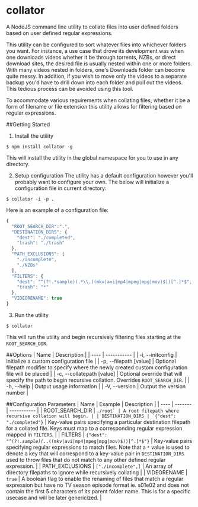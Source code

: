 # collator
A NodeJS command line utility to collate files into user defined folders based on user defined regular expressions.

This utility can be configured to sort whatever files into whichever folders you want.  For instance, a use case that drove its development was when one downloads videos whether it be through torrents, NZBs, or direct download sites, the desired file is usually nested within one or more folders.  With many videos nested in folders, one's Downloads folder can become quite messy.  In addition, if you wish to move only the videos to a separate backup you'd have to drill down into each folder and pull out the videos.  This tedious process can be avoided using this tool.

To accommodate various requirements when collating files, whether it be a form of filename or file extension this utility allows for filtering based on regular expressions.

##Getting Started

1. Install the utility
```shell
$ npm install collator -g
```
This will install the utility in the global namespace for you to use in any directory.

2. Setup configuration
The utility has a default configuration however you'll probably want to configure your own.  The below will initialize a configuration file in current directory:
```shell
$ collator -i -p .
```
Here is an example of a configuration file:
```javascript
{
  "ROOT_SEARCH_DIR":".",
  "DESTINATION_DIRS": {
    "dest": "./completed",
    "trash": "./trash"
  },
  "PATH_EXCLUSIONS": [
    "./incomplete",
    "./NZBs"
  ],
  "FILTERS": {
    "dest": "^(?!.*sample)(.*\\.((mkv|avi|mp4|mpeg|mpg|mov)$))[^.]*$",
    "trash": "*"
  },
  "VIDEORENAME": true
}
```

3. Run the utility
```shell
$ collator
```
This will run the utility and begin recursively filtering files starting at the `ROOT_SEARCH_DIR`.

##Options
| Name | Description |
| ---- | ----------- |
| -i, --initconfig | Initialize a custom configuration file |
| -p, --filepath [value] | Optional filepath modifier to specify where the newly created custom configuration file will be placed |
| -c, --collatepath [value] | Optional override that will specify the path to begin recursive collation.  Overrides `ROOT_SEARCH_DIR`. |
| -h, --help | Output usage information |
| -V, --version | Output the version number |

##Configuration Parameters
| Name | Example | Description |
| ---- | ------- | ----------- |
| ROOT_SEARCH_DIR | ``./root` | A root filepath where recursive collation will begin. |
| DESTINATION_DIRS | `{"dest": "./completed"}`` | Key-value pairs specifying a particular destination filepath for a collated file.  Keys must map to a corresponding regular expression mapped in `FILTERS`. |
| FILTERS | <code>{"dest": "^(?!.*sample)(.*\.((mkv&#124;avi&#124;mp4&#124;mpeg&#124;mpg&#124;mov)&#x24;))[^.]*&#x24;"}</code> | Key-value pairs specifying regular expressions to match files.  Note that a `*` value is used to denote a key that will correspond to a key-value pair in `DESTINATION_DIRS` used to throw files that do not match to any other defined regular expression. |
| PATH_EXCLUSIONS | `["./incomplete",]` | An array of directory filepaths to ignore while recursively collating |
| VIDEORENAME | `true` | A boolean flag to enable the renaming of files that match a regular expression but have no TV season episode format ie. s01e02 and does not contain the first 5 characters of its parent folder name.  This is for a specific usecase and will be later genericized.  |
